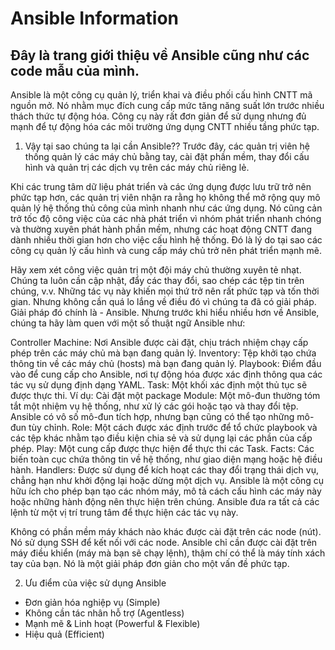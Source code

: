 # Ansible Information

Đây là trang giới thiệu về Ansible cũng như các code mẫu của mình.
----

Ansible là một công cụ quản lý, triển khai và điều phối cấu hình CNTT mã nguồn mở. Nó nhằm mục đích cung cấp mức tăng năng suất lớn trước nhiều thách thức tự động hóa. Công cụ này rất đơn giản để sử dụng nhưng đủ mạnh để tự động hóa các môi trường ứng dụng CNTT nhiều tầng phức tạp.

1) Vậy tại sao chúng ta lại cần Ansible??
Trước đây, các quản trị viên hệ thống quản lý các máy chủ bằng tay, cài đặt phần mềm, thay đổi cấu hình và quản trị các dịch vụ trên các máy chủ riêng lẻ.

Khi các trung tâm dữ liệu phát triển và các ứng dụng được lưu trữ trở nên phức tạp hơn, các quản trị viên nhận ra rằng họ không thể mở rộng quy mô quản lý hệ thống thủ công của mình nhanh như các ứng dụng. Nó cũng cản trở tốc độ công việc của các nhà phát triển vì nhóm phát triển nhanh chóng và thường xuyên phát hành phần mềm, nhưng các hoạt động CNTT đang dành nhiều thời gian hơn cho việc cấu hình hệ thống. Đó là lý do tại sao các công cụ quản lý cấu hình và cung cấp máy chủ trở nên phát triển mạnh mẽ.

Hãy xem xét công việc quản trị một đội máy chủ thường xuyên tẻ nhạt. Chúng ta luôn cần cập nhật, đẩy các thay đổi, sao chép các tệp tin trên chúng, v.v. Những tác vụ này khiến mọi thứ trở nên rất phức tạp và tốn thời gian. Nhưng không cần quá lo lắng về điều đó vì chúng ta đã có giải pháp. Giải pháp đó chính là - Ansible. Nhưng trước khi hiểu nhiều hơn về Ansible, chúng ta hãy làm quen với một số thuật ngữ Ansible như:

Controller Machine: Nơi Ansible được cài đặt, chịu trách nhiệm chạy cấp phép trên các máy chủ mà bạn đang quản lý.
Inventory: Tệp khởi tạo chứa thông tin về các máy chủ (hosts) mà bạn đang quản lý.
Playbook: Điểm đầu vào để cung cấp cho Ansible, nơi tự động hóa được xác định thông qua các tác vụ sử dụng định dạng YAML.
Task: Một khối xác định một thủ tục sẽ được thực thi. Ví dụ: Cài đặt một package
Module: Một mô-đun thường tóm tắt một nhiệm vụ hệ thống, như xử lý các gói hoặc tạo và thay đổi tệp. Ansible có vô số mô-đun tích hợp, nhưng bạn cũng có thể tạo những mô-đun tùy chỉnh.
Role: Một cách được xác định trước để tổ chức playbook và các tệp khác nhằm tạo điều kiện chia sẻ và sử dụng lại các phần của cấp phép.
Play: Một cung cấp được thực hiện để thực thi các Task.
Facts: Các biến toàn cục chứa thông tin về hệ thống, như giao diện mạng hoặc hệ điều hành.
Handlers: Được sử dụng để kích hoạt các thay đổi trạng thái dịch vụ, chẳng hạn như khởi động lại hoặc dừng một dịch vụ.
Ansible là một công cụ hữu ích cho phép bạn tạo các nhóm máy, mô tả cách cấu hình các máy này hoặc những hành động nên thực hiện trên chúng. Ansible đưa ra tất cả các lệnh từ một vị trí trung tâm để thực hiện các tác vụ này.

Không có phần mềm máy khách nào khác được cài đặt trên các node (nút). Nó sử dụng SSH để kết nối với các node. Ansible chỉ cần được cài đặt trên máy điều khiển (máy mà bạn sẽ chạy lệnh), thậm chí có thể là máy tính xách tay của bạn. Nó là một giải pháp đơn giản cho một vấn đề phức tạp.

2) Ưu điểm của việc sử dụng Ansible
- Đơn giản hóa nghiệp vụ (Simple)
- Không cần tác nhân hỗ trợ (Agentless)
- Mạnh mẽ & Linh hoạt (Powerful & Flexible)
- Hiệu quả (Efficient)